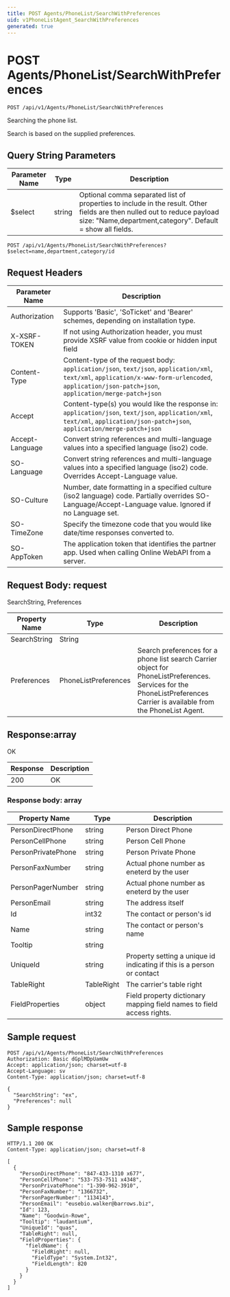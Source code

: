 ```yaml
---
title: POST Agents/PhoneList/SearchWithPreferences
uid: v1PhoneListAgent_SearchWithPreferences
generated: true
---
```


# POST Agents/PhoneList/SearchWithPreferences

```http
POST /api/v1/Agents/PhoneList/SearchWithPreferences
```

Searching the phone list.


Search is based on the supplied preferences.






## Query String Parameters

| Parameter Name | Type |  Description |
|----------------|------|--------------|
| $select | string |  Optional comma separated list of properties to include in the result. Other fields are then nulled out to reduce payload size: "Name,department,category". Default = show all fields. |

```http
POST /api/v1/Agents/PhoneList/SearchWithPreferences?$select=name,department,category/id
```


## Request Headers

| Parameter Name | Description |
|----------------|-------------|
| Authorization  | Supports 'Basic', 'SoTicket' and 'Bearer' schemes, depending on installation type. |
| X-XSRF-TOKEN   | If not using Authorization header, you must provide XSRF value from cookie or hidden input field |
| Content-Type | Content-type of the request body: `application/json`, `text/json`, `application/xml`, `text/xml`, `application/x-www-form-urlencoded`, `application/json-patch+json`, `application/merge-patch+json` |
| Accept         | Content-type(s) you would like the response in: `application/json`, `text/json`, `application/xml`, `text/xml`, `application/json-patch+json`, `application/merge-patch+json` |
| Accept-Language | Convert string references and multi-language values into a specified language (iso2) code. |
| SO-Language | Convert string references and multi-language values into a specified language (iso2) code. Overrides Accept-Language value. |
| SO-Culture | Number, date formatting in a specified culture (iso2 language) code. Partially overrides SO-Language/Accept-Language value. Ignored if no Language set. |
| SO-TimeZone | Specify the timezone code that you would like date/time responses converted to. |
| SO-AppToken | The application token that identifies the partner app. Used when calling Online WebAPI from a server. |

## Request Body: request 

SearchString, Preferences 

| Property Name | Type |  Description |
|----------------|------|--------------|
| SearchString | String |  |
| Preferences | PhoneListPreferences | Search preferences for a phone list search <para /> Carrier object for PhoneListPreferences. Services for the PhoneListPreferences Carrier is available from the <see cref="T:SuperOffice.CRM.Services.IPhoneListAgent">PhoneList Agent</see>. |

## Response:array

OK

| Response | Description |
|----------------|-------------|
| 200 | OK |

### Response body: array

| Property Name | Type |  Description |
|----------------|------|--------------|
| PersonDirectPhone | string | Person Direct Phone |
| PersonCellPhone | string | Person Cell Phone |
| PersonPrivatePhone | string | Person Private Phone |
| PersonFaxNumber | string | Actual phone number as eneterd by the user |
| PersonPagerNumber | string | Actual phone number as eneterd by the user |
| PersonEmail | string | The address itself |
| Id | int32 | The contact or person's id |
| Name | string | The contact or person's name |
| Tooltip | string |  |
| UniqueId | string | Property setting a unique id indicating if this is a person or contact |
| TableRight | TableRight | The carrier's table right |
| FieldProperties | object | Field property dictionary mapping field names to field access rights. |

## Sample request

```http!
POST /api/v1/Agents/PhoneList/SearchWithPreferences
Authorization: Basic dGplMDpUamUw
Accept: application/json; charset=utf-8
Accept-Language: sv
Content-Type: application/json; charset=utf-8

{
  "SearchString": "ex",
  "Preferences": null
}
```

## Sample response

```http_
HTTP/1.1 200 OK
Content-Type: application/json; charset=utf-8

[
  {
    "PersonDirectPhone": "847-433-1310 x677",
    "PersonCellPhone": "533-753-7511 x4348",
    "PersonPrivatePhone": "1-390-962-3910",
    "PersonFaxNumber": "1366732",
    "PersonPagerNumber": "1134143",
    "PersonEmail": "eusebio.walker@barrows.biz",
    "Id": 123,
    "Name": "Goodwin-Rowe",
    "Tooltip": "laudantium",
    "UniqueId": "quas",
    "TableRight": null,
    "FieldProperties": {
      "fieldName": {
        "FieldRight": null,
        "FieldType": "System.Int32",
        "FieldLength": 820
      }
    }
  }
]
```